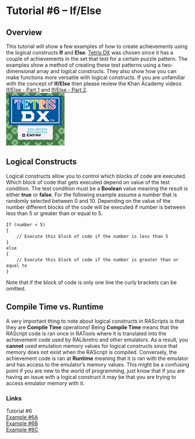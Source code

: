 # Tutorial #6 – If/Else
## Overview 
This tutorial will show a few examples of how to create achievements using the logical constructs **If** and **Else**. [Tetris DX](https://retroachievements.org/game/4939) was chosen since it has a couple of achievements in the set that test for a certain puzzle pattern.   The examples show a method of creating these test patterns using a two-dimensional array and logical constructs.  They also show how you can make functions more versatile with logical constructs. If you are unfamiliar with the concept of **If/Else** then please review the Khan Academy videos [If/Else - Part 1](https://www.khanacademy.org/computing/computer-programming/programming/logic-if-statements/pt/ifelse-part-1) and [If/Else - Part 2](https://www.khanacademy.org/computing/computer-programming/programming/logic-if-statements/pt/ifelse-part-2).<br>
![Tetris DX Title Screen](Tetris_DX_Title.png)<br> 
## Logical Constructs
Logical constructs allow you to control which blocks of code are executed.  Which block of code that gets executed depend on value of the test condition. The test condition must be a **Boolean** value meaning the result is either **true** or **false**. For the following example assume a number that is randomly selected between 0 and 10. Depending on the value of the number different blocks of the code will be executed if number is between less than 5 or greater than or equal to 5.
```
If (number < 5)
{
    // Execute this block of code if the number is less than 5
}
else
{
    // Execute this block of code if the number is greater than or equal to 
}
```
Note that if the block of code is only one line the curly brackets can be omitted. 
## Compile Time vs. Runtime
A very important thing to note about logical constructs in RAScripts is that they are **Compile Time** operations!  Being **Compile Time** means that the RAScript code is ran once in RATools where it is translated into the achievement code used by RALibretro and other emulators. As a result, you **cannot** used emulation memory values for logical constructs since that memory does not exist when the RAScript is compiled. Conversely, the achievement code is ran at **Runtime** meaning that it is ran with the emulator and has access to the emulator’s memory values.  This might be a confusing point if you are new to the world of programming, just know that if you are having an issue with a logical construct it may be that you are trying to access emulator memory with it.

### Links
Tutorial #6<br>
[Example #6A](Example_6A.md)<br>
[Example #6B](Example_6B.md)<br>
[Example #6C](Example_6C.md)